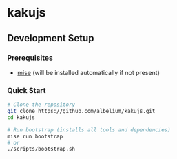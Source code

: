 # kakujs

## Development Setup

### Prerequisites
- [mise](https://mise.jdx.dev/) (will be installed automatically if not present)

### Quick Start
```bash
# Clone the repository
git clone https://github.com/albelium/kakujs.git
cd kakujs

# Run bootstrap (installs all tools and dependencies)
mise run bootstrap
# or
./scripts/bootstrap.sh
```

